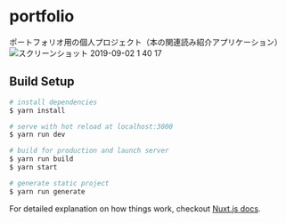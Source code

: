 # portfolio

ポートフォリオ用の個人プロジェクト（本の関連読み紹介アプリケーション）
![スクリーンショット 2019-09-02 1 40 17](https://user-images.githubusercontent.com/24750002/64079496-043a7480-cd23-11e9-9305-b22df2c34872.png)

## Build Setup

``` bash
# install dependencies
$ yarn install

# serve with hot reload at localhost:3000
$ yarn run dev

# build for production and launch server
$ yarn run build
$ yarn start

# generate static project
$ yarn run generate
```

For detailed explanation on how things work, checkout [Nuxt.js docs](https://nuxtjs.org).
